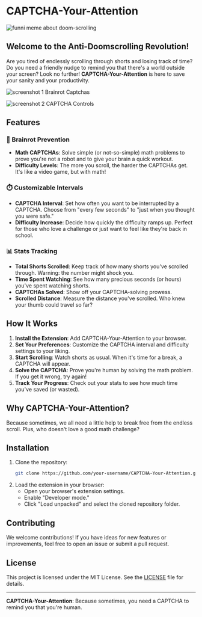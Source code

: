 # CAPTCHA-Your-Attention

![funni meme about doom-scrolling](https://i.chzbgr.com/full/10369355776/h3636B0F6/imgflipcom-doom-scrolling)

## Welcome to the Anti-Doomscrolling Revolution!

Are you tired of endlessly scrolling through shorts and losing track of time? Do you need a friendly nudge to remind you that there's a world outside your screen? Look no further! **CAPTCHA-Your-Attention** is here to save your sanity and your productivity.

![screenshot 1](https://i.imgur.com/zQamTKf.png)
Brainrot Captchas

![screenshot 2](https://i.imgur.com/yp1zYCA.png)
CAPTCHA Controls

## Features

### 🧠 Brainrot Prevention
- **Math CAPTCHAs**: Solve simple (or not-so-simple) math problems to prove you're not a robot and to give your brain a quick workout.
- **Difficulty Levels**: The more you scroll, the harder the CAPTCHAs get. It's like a video game, but with math!

### ⏱️ Customizable Intervals
- **CAPTCHA Interval**: Set how often you want to be interrupted by a CAPTCHA. Choose from "every few seconds" to "just when you thought you were safe."
- **Difficulty Increase**: Decide how quickly the difficulty ramps up. Perfect for those who love a challenge or just want to feel like they're back in school.

### 📊 Stats Tracking
- **Total Shorts Scrolled**: Keep track of how many shorts you've scrolled through. Warning: the number might shock you.
- **Time Spent Watching**: See how many precious seconds (or hours) you've spent watching shorts.
- **CAPTCHAs Solved**: Show off your CAPTCHA-solving prowess.
- **Scrolled Distance**: Measure the distance you've scrolled. Who knew your thumb could travel so far?

## How It Works

1. **Install the Extension**: Add CAPTCHA-Your-Attention to your browser.
2. **Set Your Preferences**: Customize the CAPTCHA interval and difficulty settings to your liking.
3. **Start Scrolling**: Watch shorts as usual. When it's time for a break, a CAPTCHA will appear.
4. **Solve the CAPTCHA**: Prove you're human by solving the math problem. If you get it wrong, try again!
5. **Track Your Progress**: Check out your stats to see how much time you've saved (or wasted).

## Why CAPTCHA-Your-Attention?

Because sometimes, we all need a little help to break free from the endless scroll. Plus, who doesn't love a good math challenge?

## Installation

1. Clone the repository:
   ```bash
   git clone https://github.com/your-username/CAPTCHA-Your-Attention.git
   ```
2. Load the extension in your browser:
   - Open your browser's extension settings.
   - Enable "Developer mode."
   - Click "Load unpacked" and select the cloned repository folder.

## Contributing

We welcome contributions! If you have ideas for new features or improvements, feel free to open an issue or submit a pull request.

## License

This project is licensed under the MIT License. See the [LICENSE](LICENSE) file for details.

---

**CAPTCHA-Your-Attention**: Because sometimes, you need a CAPTCHA to remind you that you're human.
